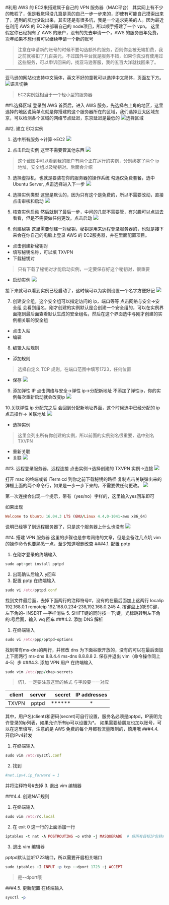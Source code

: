#利用 AWS 的 EC2来搭建属于自己的 VPN 服务器（MAC平台）
其实网上有不少的教程了，但是我觉得没几篇是真的自己一步一步来的，即使有可能自己摸索出来了，遇到的坑也没说出来，其实还是有很多坑，我是一个追求完美的人。因为最近在利用 AWS 的 EC2来部署自己的 node项目，所以顺手搭建了一个 vpn。
这里假定你已经拥有了 AWS 的账户，没有的先去申请一个，AWS 的服务首年免费，次年如果不想付费可以继续申请一个新的账号
>注意在申请新的账号的时候不要勾选额外的服务，否则你会被无端扣费，我之前就被扣了几百美元，不过国外平台就是服务不错，如果你真没有使用过这些服务，可以申诉回来的，找亚马逊客服，我的五百大洋就找回来了。

-------
亚马逊的网站也支持中文简体，英文不好的童靴可以选择中文简体，页面左下方。
![语言切换](https://thumbnail0.baidupcs.com/thumbnail/91e8bec5addba1c8ab4c450e919c288b?fid=3072304475-250528-796673921897664&time=1513213200&rt=sh&sign=FDTAER-DCb740ccc5511e5e8fedcff06b081203-Kf2E%2BtFfDZqIpYTXQAZqOF7AEJI%3D&expires=8h&chkv=0&chkbd=0&chkpc=&dp-logid=8057320134605788635&dp-callid=0&size=c710_u400&quality=100&vuk=-&ft=video)

>EC2实例就相当于一个轻小型的服务器

##1.选择区域
登录到 AWS 首页后，进入 AWS 服务，先选择右上角的地区，这里选择的地区说简单点就是你搭建的这个服务器所在的区域，我们选择亚太区域东京，可以检测各个区域的网络节点延迟，东京延迟是最低的
![选择区域](https://thumbnail0.baidupcs.com/thumbnail/5f18cf131c383e5fe8fd4f18e841308d?fid=3072304475-250528-110440392664857&time=1513213200&rt=sh&sign=FDTAER-DCb740ccc5511e5e8fedcff06b081203-ES1McoiVP8AiyIn840wwCbTU4NY%3D&expires=8h&chkv=0&chkbd=0&chkpc=&dp-logid=8057459706034865069&dp-callid=0&size=c710_u400&quality=100&vuk=-&ft=video)

##2. 建立 EC2实例
1. 选中所有服务->计算->EC2
![](https://thumbnail0.baidupcs.com/thumbnail/321e9021eefd09b205262843b08c2fa0?fid=3072304475-250528-215634320790342&time=1513213200&rt=sh&sign=FDTAER-DCb740ccc5511e5e8fedcff06b081203-2lEJr1l86kqvsaJQQLLdWOz9MhE%3D&expires=8h&chkv=0&chkbd=0&chkpc=&dp-logid=8057495766631509329&dp-callid=0&size=c710_u400&quality=100&vuk=-&ft=video)

2. 点击启动实例
这里不需要管其他东西
![](https://thumbnail0.baidupcs.com/thumbnail/1bdac83243e43826deb52d0d143968ae?fid=3072304475-250528-416883028431825&time=1513213200&rt=sh&sign=FDTAER-DCb740ccc5511e5e8fedcff06b081203-bbYwRSTy%2Fy737hQc0o%2BhPsqeS6E%3D&expires=8h&chkv=0&chkbd=0&chkpc=&dp-logid=8057525621995321238&dp-callid=0&size=c710_u400&quality=100&vuk=-&ft=video)

>这个截图中可以看到我的账户有两个正在运行的实例，分别绑定了两个 ip 地址，安全组以及秘钥对。后面会介绍


3. 选择虚拟机，也就是要装在你的服务器的操作系统
勾选仅免费套餐，选中 Ubuntu Server, 点击选择进入下一步
![](https://thumbnail0.baidupcs.com/thumbnail/c49781ded4f039f9f17adde2e4524178?fid=3072304475-250528-396178872292859&time=1513216800&rt=sh&sign=FDTAER-DCb740ccc5511e5e8fedcff06b081203-LLkuocop4BbK4gdfpwlZLbApd%2B0%3D&expires=8h&chkv=0&chkbd=0&chkpc=&dp-logid=8057583244936900717&dp-callid=0&size=c710_u400&quality=100&vuk=-&ft=video)

4. 选择实例类型
这里是默认的，因为只有这个是免费的，所以不需要改动，直接点击审核和启动
![](https://thumbnail0.baidupcs.com/thumbnail/a9e76937afa62fa93036d5c7670f0b51?fid=3072304475-250528-338276623328411&time=1513216800&rt=sh&sign=FDTAER-DCb740ccc5511e5e8fedcff06b081203-rndk%2B1%2BUXViylmiDfAlOOYUAsww%3D&expires=8h&chkv=0&chkbd=0&chkpc=&dp-logid=8057728614766684051&dp-callid=0&size=c710_u400&quality=100&vuk=-&ft=video)

5. 核查实例启动
然后就到了最后一步，中间的几部不需要管，有兴趣可以点进去看看，但是不需要做任何更改。点击启动
![](https://thumbnail0.baidupcs.com/thumbnail/fc2ed1fcc8dd34d26e4d0847484c56cc?fid=3072304475-250528-1089840389609117&time=1513216800&rt=sh&sign=FDTAER-DCb740ccc5511e5e8fedcff06b081203-o%2B5AiRepLMLQntGdBUn4jOAzuaQ%3D&expires=8h&chkv=0&chkbd=0&chkpc=&dp-logid=8057783629294564498&dp-callid=0&size=c710_u400&quality=100&vuk=-&ft=video)

6. 创建秘钥
这里需要创建一对秘钥，秘钥是用来远程登录服务器的，也就是接下来会在你自己的电脑上登录 AWS 的 EC2服务器，并在里面配置项目。


- 点击创建新秘钥对
- 填写秘钥名称，可以填 TXVPN
- 下载秘钥对
> 只有下载了秘钥对才能启动实例，一定要保存好这个秘钥对，很重要
- 启动实例
![](https://thumbnail0.baidupcs.com/thumbnail/1d351b84c9cd563f93a11cacf3087283?fid=3072304475-250528-902762744644995&time=1513216800&rt=sh&sign=FDTAER-DCb740ccc5511e5e8fedcff06b081203-d2NB91M5gip1JPfhQCaOxU1FsVM%3D&expires=8h&chkv=0&chkbd=0&chkpc=&dp-logid=8057888254682721670&dp-callid=0&size=c710_u400&quality=100&vuk=-&ft=video)

接下来就可以看到实例已经启动了，这时候可以为实例设置一个名字方便好记
![](https://thumbnail0.baidupcs.com/thumbnail/98cd52450e26b7d51dc8c63c4abfaa38?fid=3072304475-250528-897797000926147&time=1513216800&rt=sh&sign=FDTAER-DCb740ccc5511e5e8fedcff06b081203-xw8U6IU58GSB8hLGZL69YRHri1s%3D&expires=8h&chkv=0&chkbd=0&chkpc=&dp-logid=8057953274911716318&dp-callid=0&size=c710_u400&quality=100&vuk=-&ft=video)

7. 创建安全组，这个安全组可以指定访问的 ip，端口等等
点击网络与安全->安全组
会看到组名，刚才创建的实例默认是会创建一个安全组的，可以在实例界面拖到最后面查看默认生成的安全组名，然后在这个界面选中与刚才创建的实例相关联的安全组


- 点击入站
- 编辑

8. 编辑入站规则
- 添加规则
> 选择自定义 TCP 规则，在端口范围中填写1723，任何位置

- 保存
![](https://thumbnail0.baidupcs.com/thumbnail/4955cbb430bc1116a12f82144a02cb63?fid=3072304475-250528-973661698326341&time=1513216800&rt=sh&sign=FDTAER-DCb740ccc5511e5e8fedcff06b081203-Lja%2Fc0qIDPGKsc9sTsPgmNjeF60%3D&expires=8h&chkv=0&chkbd=0&chkpc=&dp-logid=8058093325108299947&dp-callid=0&size=c710_u400&quality=100&vuk=-&ft=video)

9. 添加弹性 IP
点击网络与安全->弹性 ip->分配新地址
不添加了弹性ip，你的实例每次重新启动就会改变ip
![](https://thumbnail0.baidupcs.com/thumbnail/3e13e0d0f3a73e598b9fff4076106fdf?fid=3072304475-250528-779082230089233&time=1513216800&rt=sh&sign=FDTAER-DCb740ccc5511e5e8fedcff06b081203-0CaETRlFhtPaqSazgsR9EBB4C8s%3D&expires=8h&chkv=0&chkbd=0&chkpc=&dp-logid=8058168781069338456&dp-callid=0&size=c710_u400&quality=100&vuk=-&ft=video)

10.关联弹性 ip
分配完之后 会回到分配新地址界面，这个时候选中已经分配的 ip
点击操作-> 关联地址
![](https://thumbnail0.baidupcs.com/thumbnail/c5e51a4eb913a766d387ab8e963d9e5e?fid=3072304475-250528-712032148358442&time=1513216800&rt=sh&sign=FDTAER-DCb740ccc5511e5e8fedcff06b081203-qWqtoE2u4T5u9qEO%2Fdpt2luwYuY%3D&expires=8h&chkv=0&chkbd=0&chkpc=&dp-logid=8058228392251079873&dp-callid=0&size=c710_u400&quality=100&vuk=-&ft=video)


- 选择实例
> 这里会列出所有你创建的实例，所以前面的实例别名很重要，选中别名 TXVPN
- 重新关联
- 关联
![](https://thumbnail0.baidupcs.com/thumbnail/ae959a273035fd92e7abe8e52f8f706d?fid=3072304475-250528-77181790877379&time=1513216800&rt=sh&sign=FDTAER-DCb740ccc5511e5e8fedcff06b081203-AJzShtg27GYcD8QhaELArNQEN8g%3D&expires=8h&chkv=0&chkbd=0&chkpc=&dp-logid=8058303092413090187&dp-callid=0&size=c710_u400&quality=100&vuk=-&ft=video)



##3. 远程登录服务器，远程连接
点击实例->选择创建的 TXVPN 实例->连接
![](https://thumbnail0.baidupcs.com/thumbnail/7141139b6c8578a1a908293fd8178423?fid=3072304475-250528-569474135399144&time=1513216800&rt=sh&sign=FDTAER-DCb740ccc5511e5e8fedcff06b081203-DrGTq33vR8CUTxeB0prE0NegrXQ%3D&expires=8h&chkv=0&chkbd=0&chkpc=&dp-logid=8058363307618283443&dp-callid=0&size=c710_u400&quality=100&vuk=-&ft=video)

打开 mac 的终端或者 iTerm
cd 到你之前下载秘钥的路径
复制点击关联弹出来的弹框上面的两个命令行，如果是一步一步下来的，不需要做任何更改。
![](https://thumbnail0.baidupcs.com/thumbnail/5b9faa28017bd28bebc3b2a7d495f617?fid=3072304475-250528-415918390437801&time=1513216800&rt=sh&sign=FDTAER-DCb740ccc5511e5e8fedcff06b081203-PWxcT8I%2B5F%2F9Q1xumkP8m0vhPBQ%3D&expires=8h&chkv=0&chkbd=0&chkpc=&dp-logid=8058453137426015114&dp-callid=0&size=c710_u400&quality=100&vuk=-&ft=video)

第一次连接会出现一个提示，带有（yes/no）字样的，这里输入yes回车即可

如果出现
```ruby
Welcome to Ubuntu 16.04.3 LTS (GNU/Linux 4.4.0-1041-aws x86_64)
```
说明已经等了到远程服务器了，只是这个服务器上什么也没有
![](https://thumbnail0.baidupcs.com/thumbnail/b9d8138328b2b7ce1d86174d4000aa06?fid=3072304475-250528-30415768496528&time=1513220400&rt=sh&sign=FDTAER-DCb740ccc5511e5e8fedcff06b081203-kdsnEFBQ1n%2FKIGUFVZwPjRImqdA%3D&expires=8h&chkv=0&chkbd=0&chkpc=&dp-logid=8058552264900329965&dp-callid=0&size=c710_u400&quality=100&vuk=-&ft=video)

##4. 搭建 VPN 服务器
这里的步骤也是参考网络的文章，但是会备注几点坑
vim 的操作命令也要熟悉一点，至少知道增删改查
###4.1. 配置 pptp
1. 在刚才登录的终端输入
```ruby
sudo apt-get install pptpd
```
2. 出现确认后输入 y回车
3. 配置 pptp
在终端输入
```ruby
sudo vi /etc/pptpd.conf
```
找到文件最后面，去掉下面两行的注释符号#，没有的在最后面加上这两行
localip 192.168.0.1
remoteip 192.168.0.234-238,192.168.0.245
4. 按键盘上的ESC键，左下角的– INSERT —字样消失
5. SHIFT键的同时按一下;键，光标跳转到左下角的:号后面，输入 wq 回车
###4.2. 添加 DNS 解析
1. 在终端输入
```ruby
sudo vi /etc/ppp/pptpd-options
```
找到带有ms-dns的两行，并修改 dns 为下面谷歌开放的，没有的可以在最后面加上下面两行
ms-dns 8.8.4.4
ms-dns 8.8.8.8
2. 保存并退出 vim（命令操作同上4-5）步
###4.3. 添加 VPN 用户
在终端输入
```ruby
sudo vim /etc/ppp/chap-secrets
```
> 坑1，一定要注意这里的格式 与字段要一一对应

| client | server | secret | IP addresses |
| - | :-: | -: | :-:|
| TXVPN | pptpd| ****** | * | 

其中，用户名(client)和密码(secret)可自行设置，服务名必须是pptpd，IP表明允许登录的ip列表，如果允许所有ip可以设置为*。
如果需要给朋友也加以账号，可以在这里填写，注意的是 AWS 免费的每个月都有流量限制的，慎用哦
###4.4. 开启IPv4转发
1. 在终端输入
```ruby
sudo vim /etc/sysctl.conf
```
2. 找到
```ruby
#net.ipv4.ip_forward = 1
```
并将注释符号#去掉
3. 退出 vim 编辑器

###4.4. 创建NAT规则

1. 在终端输入
```ruby
sudo vim /etc/rc.local
```
2. 在 exit 0 这一行的上面添加一行
```ruby
iptables -t nat -A POSTROUTING -o eth0 -j MASQUERADE  # 将所有目标IP包转向eth0接口
```
3. 退出 vim 编辑器

pptpd默认监听1723端口，所以需要开启相关端口
```ruby
sudo iptables -I INPUT -p tcp --dport 1723 -j ACCEPT
```
> 是--dport哦

###4.5. 更新配置
在终端输入
```ruby
sysctl -p
```


